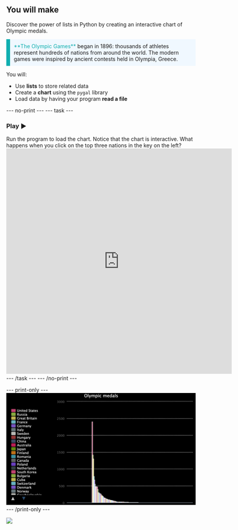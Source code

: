 ## You will make

Discover the power of lists in Python by creating an interactive chart of Olympic medals.

<p style="border-left: solid; border-width:10px; border-color: #0faeb0; background-color: aliceblue; padding: 10px;">
<span style="color: #0faeb0">**The Olympic Games**</span> began in 1896: thousands of athletes represent hundreds of nations from around the world. The modern games were inspired by ancient contests held in Olympia, Greece.
</p>

You will:
 - Use **lists** to store related data
 - Create a **chart** using the `pygal` library
 - Load data by having your program **read a file**

--- no-print ---
--- task ---
### Play ▶️
<div style="display: flex; flex-wrap: wrap">
<div style="flex-basis: 175px; flex-grow: 1">  
Run the program to load the chart. Notice that the chart is interactive. What happens when you click on the top three nations in the key on the left?
</div>
<div>
    <iframe src="https://editor.raspberrypi.org/en/embed/viewer/charting-champions-example" width="600" height="600" frameborder="0" marginwidth="0" marginheight="0" allowfullscreen>
    </iframe>
</div>
</div>
--- /task ---
--- /no-print ---

--- print-only ---
![Completed project.](images/completed_preview.png)
--- /print-only ---

![](http://code.org/api/hour/begin_rp_charting.png)
